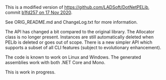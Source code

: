 This is a modified version of https://github.com/LADSoft/DotNetPELib, commit [b1fd257 on 17 Nov 2020](https://github.com/LADSoft/DotNetPELib/commit/b1fd257702aff9d7c76e41095ac708a621120686).

See ORIG_README.md and ChangeLog.txt for more information.

The API has changed a bit compared to the original library. The Allocator class is no longer present. Instances are still automatically deleted when PELib is deleted or goes out of scope. There is a new simpler API which supports a subset of all CLI features (subject to evolutionary enhancement).

The code is known to work on Linux and Windows. The generated assemblies work with both .NET Core and Mono.

This is work in progress.
